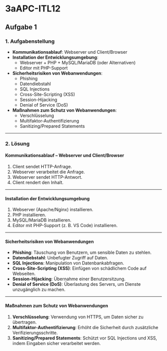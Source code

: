 # 3aAPC-ITL12

## Aufgabe 1

### 1. Aufgabenstellung

- **Kommunikationsablauf**: Webserver und Client/Browser
- **Installation der Entwicklungsumgebung**:
  - Webserver + PHP + MySQL/MariaDB (oder Alternativen)
  - Editor mit PHP-Support
- **Sicherheitsrisiken von Webanwendungen**:
  - Phishing
  - Datendiebstahl
  - SQL Injections
  - Cross-Site-Scripting (XSS)
  - Session-Hijacking
  - Denial of Service (DoS)
- **Maßnahmen zum Schutz von Webanwendungen**:
  - Verschlüsselung
  - Multifaktor-Authentifizierung
  - Sanitizing/Prepared Statements

---

### 2. Lösung

#### Kommunikationsablauf – Webserver und Client/Browser

1. Client sendet HTTP-Anfrage.
2. Webserver verarbeitet die Anfrage.
3. Webserver sendet HTTP-Antwort.
4. Client rendert den Inhalt.

---

#### Installation der Entwicklungsumgebung

1. Webserver (Apache/Nginx) installieren.
2. PHP installieren.
3. MySQL/MariaDB installieren.
4. Editor mit PHP-Support (z. B. VS Code) installieren.

---

#### Sicherheitsrisiken von Webanwendungen

- **Phishing**: Täuschung von Benutzern, um sensible Daten zu stehlen.
- **Datendiebstahl**: Unbefugter Zugriff auf Daten.
- **SQL Injections**: Manipulation von Datenbankabfragen.
- **Cross-Site-Scripting (XSS)**: Einfügen von schädlichem Code auf Webseiten.
- **Session-Hijacking**: Übernahme einer Benutzersitzung.
- **Denial of Service (DoS)**: Überlastung des Servers, um Dienste unzugänglich zu machen.

---

#### Maßnahmen zum Schutz von Webanwendungen

1. **Verschlüsselung**: Verwendung von HTTPS, um Daten sicher zu übertragen.
2. **Multifaktor-Authentifizierung**: Erhöht die Sicherheit durch zusätzliche Verifizierungsschritte.
3. **Sanitizing/Prepared Statements**: Schützt vor SQL Injections und XSS, indem Eingaben sicher verarbeitet werden.
